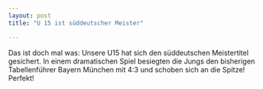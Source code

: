 ```yaml
---
layout: post
title: "U 15 ist süddeutscher Meister"

---
```


Das ist doch mal was: Unsere U15 hat sich den süddeutschen Meistertitel gesichert. In einem dramatischen Spiel besiegten die Jungs den bisherigen Tabellenführer Bayern München mit 4:3 und schoben sich an die Spitze! Perfekt!


